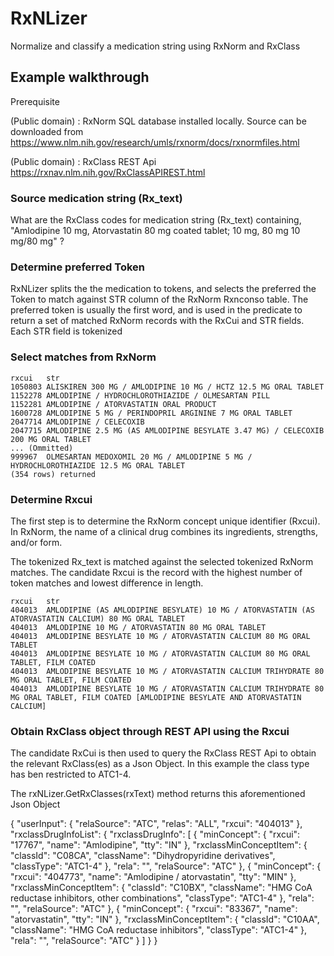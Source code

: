# RxNLizer
Normalize and classify a medication string using RxNorm and RxClass

## Example walkthrough

Prerequisite

(Public domain) : RxNorm SQL database installed locally. Source can be downloaded from 
https://www.nlm.nih.gov/research/umls/rxnorm/docs/rxnormfiles.html

(Public domain) : RxClass REST Api
https://rxnav.nlm.nih.gov/RxClassAPIREST.html

### Source medication string (Rx_text)
What are the RxClass codes for medication string (Rx_text) containing, "Amlodipine 10 mg, Atorvastatin 80 mg coated tablet; 10 mg, 80 mg 10 mg/80 mg" ? 

### Determine preferred Token
RxNLizer splits the the medication to tokens, and selects the preferred the Token to match against STR column of the RxNorm Rxnconso table. The preferred token is usually the first word, and is used in the predicate to return a set of matched RxNorm records with the RxCui and STR fields. Each STR field is tokenized


### Select matches from RxNorm

    rxcui	str
    1050803	ALISKIREN 300 MG / AMLODIPINE 10 MG / HCTZ 12.5 MG ORAL TABLET
    1152278	AMLODIPINE / HYDROCHLOROTHIAZIDE / OLMESARTAN PILL
    1152281	AMLODIPINE / ATORVASTATIN ORAL PRODUCT
    1600728	AMLODIPINE 5 MG / PERINDOPRIL ARGININE 7 MG ORAL TABLET
    2047714	AMLODIPINE / CELECOXIB
    2047715	AMLODIPINE 2.5 MG (AS AMLODIPINE BESYLATE 3.47 MG) / CELECOXIB 200 MG ORAL TABLET
    ... (Ommitted)
    999967	OLMESARTAN MEDOXOMIL 20 MG / AMLODIPINE 5 MG / HYDROCHLOROTHIAZIDE 12.5 MG ORAL TABLET
    (354 rows) returned

### Determine Rxcui
The first step is to determine the RxNorm concept unique identifier (Rxcui). In RxNorm, the name of a clinical drug combines its ingredients, strengths, and/or form.

The tokenized Rx_text is matched against the selected tokenized RxNorm matches. The candidate Rxcui is the record with the highest number of token matches and lowest difference in length. 

    rxcui	str
    404013	AMLODIPINE (AS AMLODIPINE BESYLATE) 10 MG / ATORVASTATIN (AS ATORVASTATIN CALCIUM) 80 MG ORAL TABLET
    404013	AMLODIPINE 10 MG / ATORVASTATIN 80 MG ORAL TABLET
    404013	AMLODIPINE BESYLATE 10 MG / ATORVASTATIN CALCIUM 80 MG ORAL TABLET
    404013	AMLODIPINE BESYLATE 10 MG / ATORVASTATIN CALCIUM 80 MG ORAL TABLET, FILM COATED
    404013	AMLODIPINE BESYLATE 10 MG / ATORVASTATIN CALCIUM TRIHYDRATE 80 MG ORAL TABLET, FILM COATED
    404013	AMLODIPINE BESYLATE 10 MG / ATORVASTATIN CALCIUM TRIHYDRATE 80 MG ORAL TABLET, FILM COATED [AMLODIPINE BESYLATE AND ATORVASTATIN CALCIUM]

### Obtain RxClass object through REST API using the Rxcui
The candidate RxCui is then used to query the RxClass REST Api to obtain the relevant RxClass(es) as a Json Object. In this example the class type has ben restricted to ATC1-4.

The rxNLizer.GetRxClasses(rxText) method returns this aforementioned Json Object

  {
  "userInput": {
    "relaSource": "ATC",
    "relas": "ALL",
    "rxcui": "404013"
  },
  "rxclassDrugInfoList": {
    "rxclassDrugInfo": [
      {
        "minConcept": {
          "rxcui": "17767",
          "name": "Amlodipine",
          "tty": "IN"
        },
        "rxclassMinConceptItem": {
          "classId": "C08CA",
          "className": "Dihydropyridine derivatives",
          "classType": "ATC1-4"
        },
        "rela": "",
        "relaSource": "ATC"
      },
      {
        "minConcept": {
          "rxcui": "404773",
          "name": "Amlodipine / atorvastatin",
          "tty": "MIN"
        },
        "rxclassMinConceptItem": {
          "classId": "C10BX",
          "className": "HMG CoA reductase inhibitors, other combinations",
          "classType": "ATC1-4"
        },
        "rela": "",
        "relaSource": "ATC"
      },
      {
        "minConcept": {
          "rxcui": "83367",
          "name": "atorvastatin",
          "tty": "IN"
        },
        "rxclassMinConceptItem": {
          "classId": "C10AA",
          "className": "HMG CoA reductase inhibitors",
          "classType": "ATC1-4"
        },
        "rela": "",
        "relaSource": "ATC"
      }
    ]
  }
}



